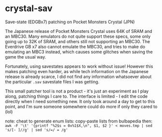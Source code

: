 # crystal-sav
Save-state (EDGBx7) patching on Pocket Monsters Crystal (JPN)

The Japanese release of Pocket Monsters Crystal uses 64K of SRAM and an MBC30. Many emulators do not quite support these specs, some only going up to 32K of SRAM, and others still not supporting an MBC30. The Everdrive GB x7 also cannot emulate the MBC30, and tries to make do emulating an MBC3 instead, which causes some glitches when saving the game the usual way. 

Fortunately, using savestates appears to work without issue! However this makes patching even harder, as while tech information on the Japanese release is already scarce, I did not find any information whatsoever about the particular `.sav` savestate files I was getting.

This small patcher tool is not a product - it's just an experiment as I play along, patching things I care to. The interface is limited - I edit the code directly when I need something new. It only took around a day to get to this point, and I'm sure someone somewhere could do more if only they cared to (lol)

note: cheat to generate enum lists: copy-paste lists from bulbapedia then: `awk -F '\t' '{printf "%2$s = 0x%1$X,\n", $1, $2 }' < moves.tmp | sed 's/[- ]//g' | sed 's/=/ = /g'`
